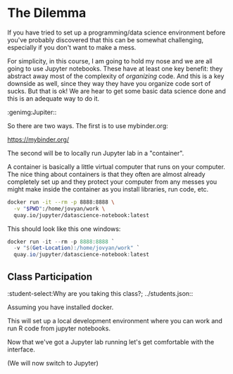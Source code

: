 The Dilemma
===========

If you have tried to set up a programming/data science environment before
you've probably discovered that this can be somewhat challenging, especially
if you don't want to make a mess.

For simplicity, in this course, I am going to hold my nose and we are all going
to use Jupyter notebooks. These have at least one key benefit: they abstract
away most of the complexity of _organizing_ code. And this is a key downside
as well, since they way they have you organize code sort of sucks. But that is
ok! We are hear to get some basic data science done and this is an adequate
way to do it.

:genimg:Jupiter::

So there are two ways. The first is to use mybinder.org:

https://mybinder.org/

The second will be to locally run Jupyter lab in a "container".

A container is basically a little virtual computer that runs on your computer.
The nice thing about containers is that they often are almost already completely
set up and they protect your computer from any messes you might make inside
the container as you install libraries, run code, etc.

```bash 
docker run -it --rm -p 8888:8888 \
  -v "$PWD":/home/jovyan/work \
  quay.io/jupyter/datascience-notebook:latest
```

This should look like this one windows:

```powershell 
docker run -it --rm -p 8888:8888 `
  -v "$(Get-Location):/home/jovyan/work" `
  quay.io/jupyter/datascience-notebook:latest
```
Class Participation
-------------------

:student-select:Why are you taking this class?; ../students.json::


Assuming you have installed docker.

This will set up a local development environment where you can work and run 
R code from jupyter notebooks.

Now that we've got a Jupyter lab running let's get comfortable with the interface.

(We will now switch to Jupyter)


  